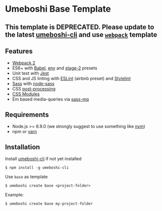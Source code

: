 # Umeboshi Base Template

## This template is DEPRECATED. Please update to the latest [umeboshi-cli](https://github.com/dwightjack/umeboshi-cli) and use [`webpack`](https://github.com/dwightjack/umeboshi-template-webpack) template
## Features

* [Webpack 2](https://webpack.js.org/)
* ES6+ with [Babel](https://babeljs.io/), [env](https://github.com/babel/babel-preset-env) and [stage-2](https://babeljs.io/docs/plugins/preset-stage-2/) presets
* Unit test with [Jest](https://facebook.github.io/jest/)
* CSS and JS linting with [ESLint](http://eslint.org/) (airbnb preset) and [Stylelint](https://stylelint.io/)
* [Sass](http://sass-lang.com/) with [node-sass](https://github.com/sass/node-sass)
* CSS [post-processing](https://github.com/postcss/postcss)
* [CSS Modules](https://github.com/css-modules/css-modules)
* Em based media-queries via [sass-mq](https://github.com/sass-mq/sass-mq)

## Requirements

* Node.js >= 6.9.0 (we strongly suggest to use something like [nvm](https://github.com/creationix/nvm))
* npm or [yarn](https://yarnpkg.com/lang/en/)

## Installation

Install [umeboshi-cli](https://github.com/dwightjack/umeboshi-cli) if not yet installed

```
$ npm install -g umeboshi-cli
```

Use `base` as template

```
$ umeboshi create base <project-folder>
```

Example:

```
$ umeboshi create base my-project-folder
```

